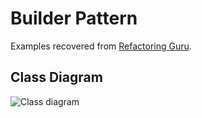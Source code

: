 # Builder Pattern

Examples recovered from [Refactoring Guru](https://refactoring.guru/es/design-patterns/builder).

## Class Diagram

![Class diagram](https://refactoring.guru/images/patterns/diagrams/builder/structure.png)